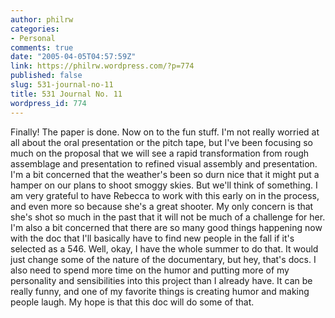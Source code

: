 ```yaml
---
author: philrw
categories:
- Personal
comments: true
date: "2005-04-05T04:57:59Z"
link: https://philrw.wordpress.com/?p=774
published: false
slug: 531-journal-no-11
title: 531 Journal No. 11
wordpress_id: 774
---
```


Finally! The paper is done. Now on to the fun stuff. I'm not really worried at all about the oral presentation or the pitch tape, but I've been focusing so much on the proposal that we will see a rapid transformation from rough assemblage and presentation to refined visual assembly and presentation. I'm a bit concerned that the weather's been so durn nice that it might put a hamper on our plans to shoot smoggy skies. But we'll think of something. I am very grateful to have Rebecca to work with this early on in the process, and even more so because she's a great shooter. My only concern is that she's shot so much in the past that it will not be much of a challenge for her. I'm also a bit concerned that there are so many good things happening now with the doc that I'll basically have to find new people in the fall if it's selected as a 546. Well, okay, I have the whole summer to do that. It would just change some of the nature of the documentary, but hey, that's docs. I also need to spend more time on the humor and putting more of my personality and sensibilities into this project than I already have. It can be really funny, and one of my favorite things is creating humor and making people laugh. My hope is that this doc will do some of that.
